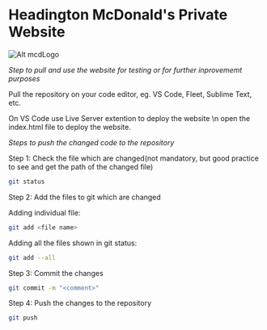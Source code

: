 # Headington McDonald's Private Website

![Alt mcdLogo]('https://media.designrush.com/inspiration_images/134933/conversions/_1511456189_555_McDonald's-desktop.jpg')

*Step to pull and use the website for testing or for further inprovememt purposes*

Pull the repository on your code editor, eg. VS Code, Fleet, Sublime Text, etc.

On VS Code use Live Server extention to deploy the website \n open the index.html file to deploy the website.

_Steps to push the changed code to the repository_

Step 1: Check the file which are changed(not mandatory, but good practice to see and get the path of the changed file)

```Bash
git status
```

Step 2: Add the files to git which are changed

Adding individual file: 
```Bash
git add <file name>
```

Adding all the files shown in git status: 
```Bash
git add --all
```

Step 3: Commit the changes

```Bash
git commit -m "<comment>"
```

Step 4: Push the changes to the repository

```Bash
git push
```
